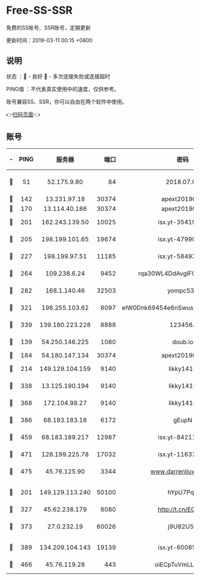 # Free-SS-SSR

免费的SS账号、SSR账号，定期更新

更新时间：2019-03-11 00:15 +0800

## 说明

状态     ：🙂 - 良好 🙁 - 多次连接失败或连接超时

PING值   ：不代表真实使用中的速度，仅供参考。

账号兼容SS、SSR，你可以自由在两个软件中使用。

👉[扫码页面](https://liesauer.github.io/Free-SS-SSR/)👈

## 账号

|-|PING|服务器|端口|密码|加密方式|区域|
|:----:|:----:|:-----:|-----:|:----:|:----:|:----:|
|🙂|51|52.175.9.80|84|2018.07.07|chacha20-ietf-poly1305|HK|
|🙂|142|13.231.97.18|30374|apext2019006|chacha20|JP|
|🙂|170|13.114.40.186|30374|apext2019006|chacha20|JP|
|🙂|201|162.243.139.50|10025|isx.yt-35419673|aes-256-cfb|US|
|🙂|205|198.199.101.65|19674|isx.yt-47990500|aes-256-cfb|US|
|🙂|227|198.199.97.51|11185|isx.yt-58493850|aes-256-cfb|US|
|🙂|264|109.238.6.24|9452|rqa30WL4DdAvgIFG6Fs3znzTa|aes-256-cfb|FR|
|🙂|282|168.1.140.46|32503|yompc535|aes-256-cfb|AU|
|🙂|321|198.255.103.62|8097|eIW0Dnk69454e6nSwuspv9DmS201tQ0D|aes-256-cfb|US|
|🙂|339|139.180.223.228|8888|123456..|aes-256-cfb|JP|
|🙂|139|54.250.146.225|1080|doub.io|aes-256-cfb|JP|
|🙂|184|54.180.147.134|30374|apext2019006|chacha20|KR|
|🙂|214|149.129.104.159|9140|likky1415|aes-256-cfb|HK|
|🙂|338|13.125.190.194|9140|likky1415|aes-256-cfb|KR|
|🙂|368|172.104.98.27|9140|likky1415|aes-256-cfb|JP|
|🙂|386|68.183.183.18|6172|gEupN|aes-256-cfb|SG|
|🙂|459|68.183.189.217|12987|isx.yt-84211383|aes-256-cfb|SG|
|🙂|471|128.199.225.78|17032|isx.yt-11637665|aes-256-cfb|SG|
|🙂|475|45.76.125.90|3344|www.darrenliuwei.com|aes-256-cfb|AU|
|🙁|201|149.129.113.240|50100|hYpU7PqP|chacha20-ietf-poly1305|CN|
|🙁|327|45.62.238.179|8080|http://t.cn/EGJIyrl|rc4-md5|CA|
|🙁|373|27.0.232.19|60026|j9U82U53|xchacha20-ietf-poly1305|HK|
|🙁|389|134.209.104.143|19139|isx.yt-60085477|aes-256-cfb|SG|
|🙁|466|45.76.119.28|443|oiECpTuVmLLxk4Ts|aes-256-cfb|AU|
